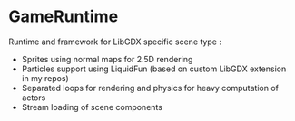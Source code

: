 # GameRuntime
Runtime and framework for LibGDX specific scene type :
* Sprites using normal maps for 2.5D rendering
* Particles support using LiquidFun (based on custom LibGDX extension in my repos)
* Separated loops for rendering and physics for heavy computation of actors
* Stream loading of scene components

